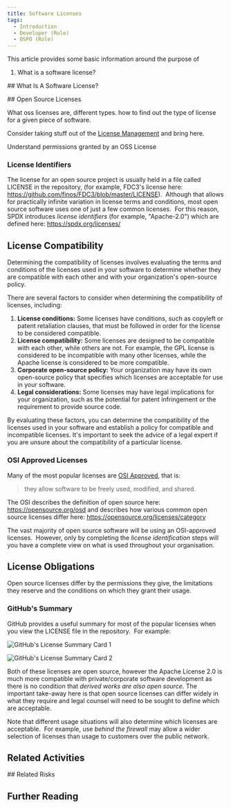 ```yaml
---
title: Software Licenses
tags: 
  - Introduction
  - Developer (Role)
  - OSPO (Role)
---
```


This article provides some basic information around the purpose of 

1.  What is a software license?




## What Is A Software License?





## Open Source Licenses




What oss licenses are, different types.  how to find out the type of license for a given piece of software.

Consider taking stuff out of the [License Management](../Activities/License-Management) and bring here.


Understand permissions granted by an OSS License



### License Identifiers

The license for an open source project is usually held in a file called LICENSE in the repository, (for example, FDC3's license here: https://github.com/finos/FDC3/blob/master/LICENSE).  Although that allows for practically infinite variation in license terms and conditions, most open source software uses one of just a few common licenses.  For this reason, SPDX introduces _license identifiers_ (for example, "Apache-2.0") which are defined here: https://spdx.org/licenses/

## License Compatibility

Determining the compatibility of licenses involves evaluating the terms and conditions of the licenses used in your software to determine whether they are compatible with each other and with your organization's open-source policy.

There are several factors to consider when determining the compatibility of licenses, including:

1. **License conditions:** Some licenses have conditions, such as copyleft or patent retaliation clauses, that must be followed in order for the license to be considered compatible.
2. **License compatibility:** Some licenses are designed to be compatible with each other, while others are not. For example, the GPL license is considered to be incompatible with many other licenses, while the Apache license is considered to be more compatible.
3. **Corporate open-source policy:** Your organization may have its own open-source policy that specifies which licenses are acceptable for use in your software.
4. **Legal considerations:** Some licenses may have legal implications for your organization, such as the potential for patent infringement or the requirement to provide source code.

By evaluating these factors, you can determine the compatibility of the licenses used in your software and establish a policy for compatible and incompatible licenses. It's important to seek the advice of a legal expert if you are unsure about the compatibility of a particular license.

### OSI Approved Licenses

Many of the most popular licenses are [OSI Approved](https://opensource.org/licenses), that is:

> they allow software to be freely used, modified, and shared. 

The OSI describes the definition of open source here: https://opensource.org/osd and describes how various common open source licenses differ here: https://opensource.org/licenses/category

The vast majority of open source software will be using an OSI-approved licenses.  However, only by completing the _license identification_ steps will you have a complete view on what is used throughout your organisation.

## License Obligations

Open source licenses differ by the permissions they give, the limitations they reserve and the conditions on which they grant their usage.  

### GitHub's Summary

GitHub provides a useful summary for most of the popular licenses when you view the LICENSE file in the repository.  For example:

![GitHub's License Summary Card 1](/img/bok/github-license-summary-affero.png)

![GitHub's License Summary Card 2](/img/bok/github-license-summary-apache.png)

Both of these licenses are open source, however the Apache License 2.0 is much more compatible with private/corporate software development as there is no condition that _derived works are also open source._ The important take-away here is that open source licenses can differ widely in what they require and legal counsel will need to be sought to define which are acceptable.

Note that different usage situations will also determine which licenses are acceptable.  For example, use _behind the firewall_ may allow a wider selection of licenses than usage to customers over the public network.

## Related Activities

<BokTagList tag="License (Artifact)" filter="Activities" />

## Related Risks

<BokTagList tag="License (Artifact)" filter="Risks" />

## Further Reading




